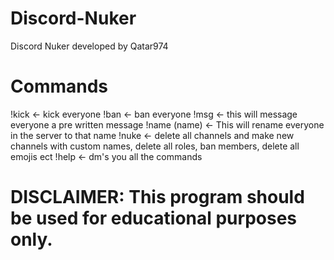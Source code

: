 # Discord-Nuker
Discord Nuker developed by Qatar974


# Commands

!kick <- kick everyone
!ban <- ban everyone
!msg <- this will message everyone a pre written message
!name (name) <- This will rename everyone in the server to that name
!nuke <- delete all channels and make new channels with custom names, delete all roles, ban members, delete all emojis ect
!help <- dm's you all the commands







# DISCLAIMER: This program should be used for educational purposes only.
